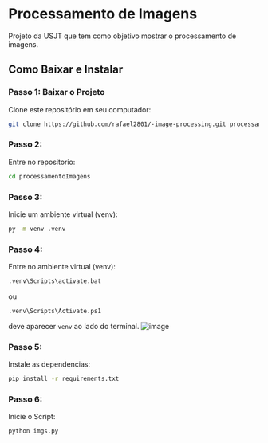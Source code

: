 # Processamento de Imagens

Projeto da USJT que tem como objetivo mostrar o processamento de imagens.

## Como Baixar e Instalar

### Passo 1: Baixar o Projeto

Clone este repositório em seu computador:

```sh
git clone https://github.com/rafael2801/-image-processing.git processamentoImagens
```
### Passo 2:
Entre no repositorio:
```sh
cd processamentoImagens
```
### Passo 3:
Inicie um ambiente virtual (venv):
```sh
py -m venv .venv
```

### Passo 4:
Entre no ambiente virtual (venv):
```sh
.venv\Scripts\activate.bat
```
ou 
```sh
.venv\Scripts\Activate.ps1
```
deve aparecer `venv` ao lado do terminal.
![image](https://github.com/rafael2801/-image-processing/assets/60902608/23acb3d5-0972-4938-a6bc-c4bc6d01393c)


### Passo 5:
Instale as dependencias:
```sh
pip install -r requirements.txt
```

### Passo 6:
Inicie o Script:
```sh
python imgs.py
```
